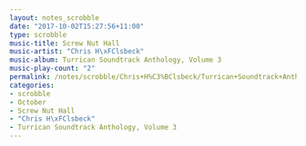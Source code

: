 ```yaml
---
layout: notes_scrobble
date: "2017-10-02T15:27:56+11:00"
type: scrobble
music-title: Screw Nut Hall
music-artist: "Chris H\xFClsbeck"
music-album: Turrican Soundtrack Anthology, Volume 3
music-play-count: "2"
permalink: /notes/scrobble/Chris+H%C3%BClsbeck/Turrican+Soundtrack+Anthology%2C+Volume+3/b29d2eceb8b2774d09811cf637b0d0f89f7580d3.html
categories:
- scrobble
- October
- Screw Nut Hall
- "Chris H\xFClsbeck"
- Turrican Soundtrack Anthology, Volume 3
---
```

